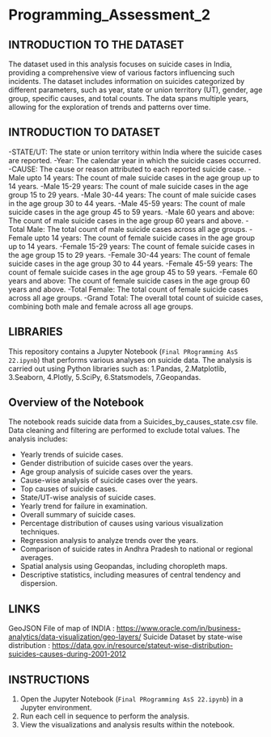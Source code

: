 # Programming_Assessment_2

## INTRODUCTION TO THE DATASET

The dataset used in this analysis focuses on suicide cases in India, providing a comprehensive view of various factors influencing such incidents. The dataset includes information on suicides categorized by different parameters, such as year, state or union territory (UT), gender, age group, specific causes, and total counts. The data spans multiple years, allowing for the exploration of trends and patterns over time.

## INTRODUCTION TO DATASET
 -STATE/UT: The state or union territory within India where the suicide cases are reported.
 -Year: The calendar year in which the suicide cases occurred.
 -CAUSE: The cause or reason attributed to each reported suicide case.
 -Male upto 14 years: The count of male suicide cases in the age group up to 14 years.
 -Male 15-29 years: The count of male suicide cases in the age group 15 to 29 years.
 -Male 30-44 years: The count of male suicide cases in the age group 30 to 44 years.
 -Male 45-59 years: The count of male suicide cases in the age group 45 to 59 years.
 -Male 60 years and above: The count of male suicide cases in the age group 60 years and above.
 -Total Male: The total count of male suicide cases across all age groups.
 -Female upto 14 years: The count of female suicide cases in the age group up to 14 years.
 -Female 15-29 years: The count of female suicide cases in the age group 15 to 29 years.
 -Female 30-44 years: The count of female suicide cases in the age group 30 to 44 years.
 -Female 45-59 years: The count of female suicide cases in the age group 45 to 59 years.
 -Female 60 years and above: The count of female suicide cases in the age group 60 years and above.
 -Total Female: The total count of female suicide cases across all age groups.
 -Grand Total: The overall total count of suicide cases, combining both male and female across all age groups.

## LIBRARIES 
This repository contains a Jupyter Notebook (`Final PRogramming AsS 22.ipynb`) that performs various analyses on suicide data. The analysis is carried out using Python libraries such as: 
1.Pandas, 
2.Matplotlib, 
3.Seaborn, 
4.Plotly,
5.SciPy, 
6.Statsmodels,
7.Geopandas.


## Overview of the Notebook
The notebook reads suicide data from a Suicides_by_causes_state.csv file.
Data cleaning and filtering are performed to exclude total values.
 The analysis includes:
  - Yearly trends of suicide cases.
  - Gender distribution of suicide cases over the years.
  - Age group analysis of suicide cases over the years.
  - Cause-wise analysis of suicide cases over the years.
  - Top causes of suicide cases.
  - State/UT-wise analysis of suicide cases.
  - Yearly trend for failure in examination.
  - Overall summary of suicide cases.
  - Percentage distribution of causes using various visualization techniques.
  - Regression analysis to analyze trends over the years.
  - Comparison of suicide rates in Andhra Pradesh to national or regional averages.
  - Spatial analysis using Geopandas, including choropleth maps.
  - Descriptive statistics, including measures of central tendency and dispersion.


## LINKS
GeoJSON File of map of INDIA : https://www.oracle.com/in/business-analytics/data-visualization/geo-layers/
Suicide Dataset by state-wise distribution : https://data.gov.in/resource/stateut-wise-distribution-suicides-causes-during-2001-2012


## INSTRUCTIONS
1. Open the Jupyter Notebook (`Final PRogramming AsS 22.ipynb`) in a Jupyter environment.
2. Run each cell in sequence to perform the analysis.
3. View the visualizations and analysis results within the notebook.

